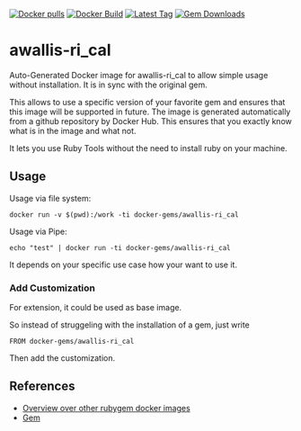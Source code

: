 [![Docker pulls](https://img.shields.io/docker/pulls/rubygem/awallis-ri_cal.svg)](https://hub.docker.com/r/rubygem/awallis-ri_cal/)
[![Docker Build](https://img.shields.io/docker/automated/rubygem/awallis-ri_cal.svg)](https://hub.docker.com/r/rubygem/awallis-ri_cal/)
[![Latest Tag](https://img.shields.io/github/tag/docker-rubygem/awallis-ri_cal.svg)](https://hub.docker.com/r/rubygem/awallis-ri_cal/)
[![Gem Downloads](https://img.shields.io/gem/dt/awallis-ri_cal.svg)](https://rubygems.org/gems/awallis-ri_cal/)
# awallis-ri_cal

Auto-Generated Docker image for awallis-ri_cal to allow simple usage without installation.
It is in sync with the original gem.

This allows to use a specific version of your favorite gem and ensures that this image will be supported in future.
The image is generated automatically from a github repository by Docker Hub.
This ensures that you exactly know what is in the image and what not.

It lets you use Ruby Tools without the need to install ruby on your machine.

## Usage

Usage via file system:

`docker run -v $(pwd):/work -ti docker-gems/awallis-ri_cal`

Usage via Pipe:

`echo "test" | docker run -ti docker-gems/awallis-ri_cal`

It depends on your specific use case how your want to use it.

### Add Customization

For extension, it could be used as base image.

So instead of struggeling with the installation of a gem, just write

`FROM docker-gems/awallis-ri_cal`

Then add the customization.

## References

 - [Overview over other rubygem docker images](https://github.com/thinkbot/docker-rubygem)
 - [Gem](https://rubygems.org/gems/awallis-ri_cal/)

